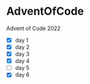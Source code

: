 # AdventOfCode
Advent of Code 2022
- [x] day 1
- [x] day 2
- [x] day 3
- [x] day 4
- [ ] day 5
- [x] day 6
